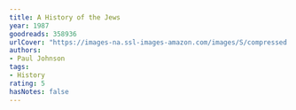 ```yaml
---
title: A History of the Jews
year: 1987
goodreads: 358936
urlCover: "https://images-na.ssl-images-amazon.com/images/S/compressed.photo.goodreads.com/books/1388331892i/358936.jpg"
authors:
- Paul Johnson
tags:
- History
rating: 5
hasNotes: false
---
```

